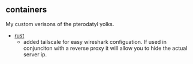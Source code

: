 
## containers
My custom verisons of the pterodatyl yolks.

* [rust]("http://ghcr.io/neilrush/rust:latest")
	* added tailscale for easy wireshark configuation. If used in conjunciton with a reverse proxy it will allow you to hide the actual server ip.

